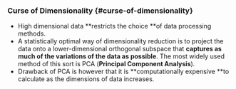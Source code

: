 ### Curse of Dimensionality {#curse-of-dimensionality}

* High dimensional data **restricts the choice **of data processing methods.
* A statistically optimal way of dimensionality reduction is to project the data onto a lower-dimensional orthogonal subspace that **captures as much of the variations of the data as possible**. The most widely used method of this sort is PCA \(**Principal Component Analysis**\).
* Drawback of PCA is however that it is **computationally expensive **to calculate as the dimensions of data increases.



